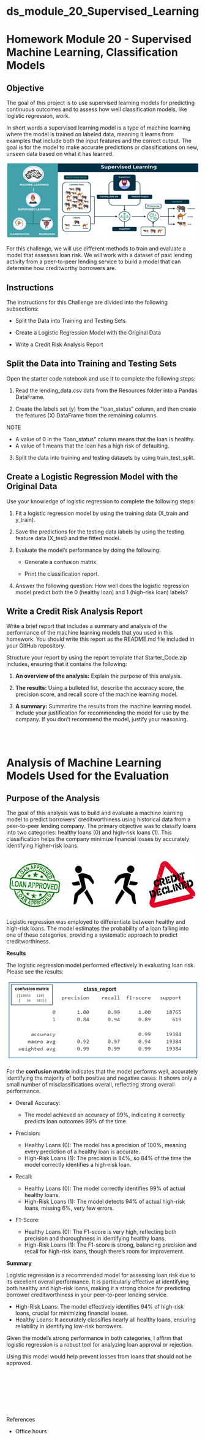 # ds_module_20_Supervised_Learning
Homework Module 20 - Supervised Machine Learning, Classification Models
=========
Objective
----
The goal of this project is to use supervised learning models for predicting continuous outcomes and to assess how well classification models, like logistic regression, work.

In short words a supervised learning model is a type of machine learning where the model is trained on labeled data, meaning it learns from examples that include both the input features and the correct output. The goal is for the model to make accurate predictions or classifications on new, unseen data based on what it has learned.

![alt text](./Images/Unsupervised-Supervised_Learning.PNG)

For this challenge, we will use different methods to train and evaluate a model that assesses loan risk. We will work with a dataset of past lending activity from a peer-to-peer lending service to build a model that can determine how creditworthy borrowers are.

Instructions
---
The instructions for this Challenge are divided into the following subsections:

- Split the Data into Training and Testing Sets

- Create a Logistic Regression Model with the Original Data

- Write a Credit Risk Analysis Report

Split the Data into Training and Testing Sets
---

Open the starter code notebook and use it to complete the following steps:

1. Read the lending_data.csv data from the Resources folder into a Pandas DataFrame.

2. Create the labels set (y) from the “loan_status” column, and then create the features (X) DataFrame from the remaining columns.

NOTE
- A value of 0 in the “loan_status” column means that the loan is healthy. 
- A value of 1 means that the loan has a high risk of defaulting.

3. Split the data into training and testing datasets by using train_test_split.

Create a Logistic Regression Model with the Original Data
---
Use your knowledge of logistic regression to complete the following steps:

1. Fit a logistic regression model by using the training data (X_train and y_train).

2. Save the predictions for the testing data labels by using the testing feature data (X_test) and the fitted model.

3. Evaluate the model’s performance by doing the following:

    - Generate a confusion matrix.

    - Print the classification report.

4. Answer the following question: How well does the logistic regression model predict both the 0 (healthy loan) and 1 (high-risk loan) labels?

Write a Credit Risk Analysis Report
--- 
Write a brief report that includes a summary and analysis of the performance of the machine learning models that you used in this homework. You should write this report as the README.md file included in your GitHub repository.

Structure your report by using the report template that Starter_Code.zip includes, ensuring that it contains the following:

1. **An overview of the analysis:** Explain the purpose of this analysis.

2. **The results:** Using a bulleted list, describe the accuracy score, the precision score, and recall score of the machine learning model.

3. **A summary:** Summarize the results from the machine learning model. Include your justification for recommending the model for use by the company. If you don’t recommend the model, justify your reasoning.

<br><br>

Analysis of Machine Learning Models Used for the Evaluation
===

Purpose of the Analysis
---
The goal of this analysis was to build and evaluate a machine learning model to predict borrowers' creditworthiness using historical data from a peer-to-peer lending company. The primary objective was to classify loans into two categories: healthy loans (0) and high-risk loans (1). This classification helps the company minimize financial losses by accurately identifying higher-risk loans.

![alt text](./Images/credit.PNG)

Logistic regression was employed to differentiate between healthy and high-risk loans. The model estimates the probability of a loan falling into one of these categories, providing a systematic approach to predict creditworthiness.

**Results**

The logistic regression model performed effectively in evaluating loan risk. Please see the results:

![alt text](./Images/class_report.PNG)

For the **confusion matrix** indicates that the model performs well, accurately identifying the majority of both positive and negative cases. It shows only a small number of misclassifications overall, reflecting strong overall performance.

- Overall Accuracy: 
    - The model achieved an accuracy of 99%, indicating it correctly predicts loan outcomes 99% of the time.

- Precision:

    - Healthy Loans (0): The model has a precision of 100%, meaning every prediction of a healthy loan is accurate.
    - High-Risk Loans (1): The precision is 84%, so 84% of the time the model correctly identifies a high-risk loan.

- Recall:

     - Healthy Loans (0): The model correctly identifies 99% of actual healthy loans.
    - High-Risk Loans (1): The model detects 94% of actual high-risk loans, missing 6%, very few errors.

- F1-Score:

     - Healthy Loans (0): The F1-score is very high, reflecting both precision and thoroughness in identifying healthy loans.
    - High-Risk Loans (1): The F1-score is strong, balancing precision and recall for high-risk loans, though there’s room for improvement.

**Summary**

Logistic regression is a recommended model for assessing loan risk due to its excellent overall performance. It is particularly effective at identifying both healthy and high-risk loans, making it a strong choice for predicting borrower creditworthiness in your peer-to-peer lending service.

- High-Risk Loans: The model effectively identifies 94% of high-risk loans, crucial for minimizing financial losses.
- Healthy Loans: It accurately classifies nearly all healthy loans, ensuring reliability in identifying low-risk borrowers.

Given the model’s strong performance in both categories, I affirm that logistic regression is a robust tool for analyzing loan approval or rejection.

Using this model would help prevent losses from loans that should not be approved.

<br><br>
<br><br>
<br><br>

References
- Office hours